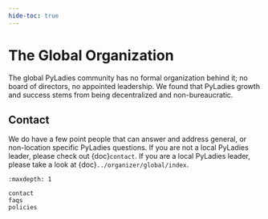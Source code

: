 ```yaml
---
hide-toc: true
---
```

# The Global Organization

The global PyLadies community has no formal organization behind it; no board of directors, no appointed leadership.  We found that PyLadies growth and success stems from being decentralized and non-bureaucratic.

## Contact

We do have a few point people that can answer and address general, or non-location specific PyLadies questions.  If you are not a local PyLadies leader, please check out {doc}`contact`.  If you are a local PyLadies leader, please take a look at {doc}`../organizer/global/index`.

```{toctree}
:maxdepth: 1

contact
faqs
policies
```
